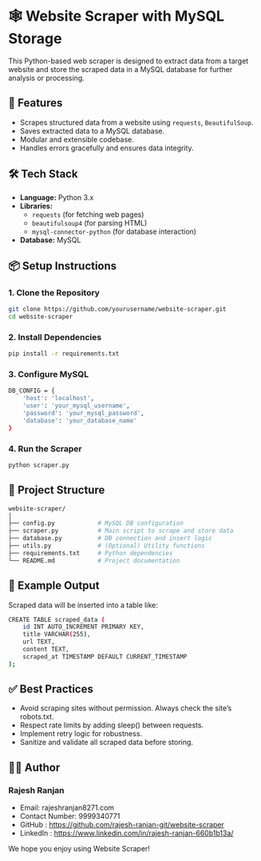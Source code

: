 # 🕸️ Website Scraper with MySQL Storage

This Python-based web scraper is designed to extract data from a target website and store the scraped data in a MySQL database for further analysis or processing.

## 🚀 Features

- Scrapes structured data from a website using `requests`, `BeautifulSoup`.
- Saves extracted data to a MySQL database.
- Modular and extensible codebase.
- Handles errors gracefully and ensures data integrity.

## 🛠️ Tech Stack

- **Language:** Python 3.x
- **Libraries:**
  - `requests` (for fetching web pages)
  - `beautifulsoup4` (for parsing HTML)
  - `mysql-connector-python` (for database interaction)
- **Database:** MySQL

## 📦 Setup Instructions

### 1. Clone the Repository

```bash
git clone https://github.com/yourusername/website-scraper.git
cd website-scraper
```

### 2. Install Dependencies

```bash
pip install -r requirements.txt
```

### 3. Configure MySQL

```bash
DB_CONFIG = {
    'host': 'localhost',
    'user': 'your_mysql_username',
    'password': 'your_mysql_password',
    'database': 'your_database_name'
}
```

### 4. Run the Scraper

```bash
python scraper.py
```

## 📁 Project Structure

```bash
website-scraper/
│
├── config.py            # MySQL DB configuration
├── scraper.py           # Main script to scrape and store data
├── database.py          # DB connection and insert logic
├── utils.py             # (Optional) Utility functions
├── requirements.txt     # Python dependencies
└── README.md            # Project documentation
```

## 🧪 Example Output

Scraped data will be inserted into a table like:

```bash
CREATE TABLE scraped_data (
    id INT AUTO_INCREMENT PRIMARY KEY,
    title VARCHAR(255),
    url TEXT,
    content TEXT,
    scraped_at TIMESTAMP DEFAULT CURRENT_TIMESTAMP
);
```

## ✅ Best Practices

- Avoid scraping sites without permission. Always check the site’s robots.txt.
- Respect rate limits by adding sleep() between requests.
- Implement retry logic for robustness.
- Sanitize and validate all scraped data before storing.

## 👨‍💻 Author

### Rajesh Ranjan

- Email: rajeshranjan8271.com
- Contact Number: 9999340771
- GitHub : https://github.com/rajesh-ranjan-git/website-scraper
- LinkedIn : https://www.linkedin.com/in/rajesh-ranjan-660b1b13a/

We hope you enjoy using Website Scraper!
